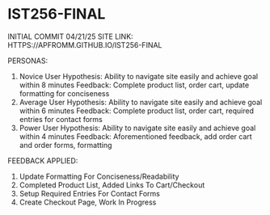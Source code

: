 # IST256-FINAL

INITIAL COMMIT 04/21/25
SITE LINK: HTTPS://APFROMM.GITHUB.IO/IST256-FINAL

PERSONAS: 
1. Novice User
Hypothesis: Ability to navigate site easily and achieve goal within 8 minutes
Feedback: Complete product list, order cart, update formatting for conciseness
3. Average User
Hypothesis: Ability to navigate site easily and achieve goal within 6 minutes
Feedback: Complete product list, order cart, required entries for contact forms
5. Power User
Hypothesis: Ability to navigate site easily and achieve goal within 4 minutes
Feedback: Aforementioned feedback, add order cart and order forms, formatting

FEEDBACK APPLIED:
1. Update Formatting For Conciseness/Readability
2. Completed Product List, Added Links To Cart/Checkout
3. Setup Required Entries For Contact Forms
4. Create Checkout Page, Work In Progress
